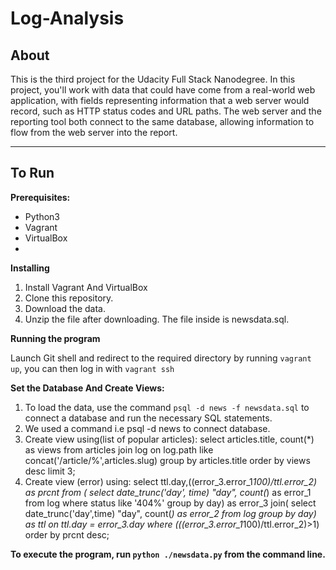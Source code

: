 # Log-Analysis

## About
This is the third project for the Udacity Full Stack Nanodegree. In this project, you'll work with data that could have come from a real-world web application, with fields representing information that a web server would record, such as HTTP status codes and URL paths. The web server and the reporting tool both connect to the same database, allowing information to flow from the web server into the report.


----------


## To Run

**Prerequisites:**
-   Python3
-   Vagrant
-   VirtualBox
-
 **Installing**

1.  Install Vagrant And VirtualBox
2.  Clone this repository.
3. Download the data.
4. Unzip the file after downloading. The file inside is newsdata.sql.

**Running the program**

Launch Git shell and redirect to the required directory by running  `vagrant up`, you can then log in with `vagrant ssh`

**Set the Database And Create Views:**

1. To load the data, use the command  `psql -d news -f newsdata.sql`  to connect a database and run the necessary SQL statements.
2. We used a command i.e psql -d news to connect database.
3. Create view using(list of popular articles):
   select articles.title, count(*) as views from articles join log
   on log.path like concat('/article/%',articles.slug)
   group by articles.title order by views desc limit 3;
4. Create view (error) using:
    select ttl.day,((error_3.error_1*100)/ttl.error_2) as prcnt
    from ( select date_trunc('day', time) "day", count(*) as error_1 from
    log where status like '404%' group by day) as error_3
    join( select date_trunc('day',time) "day", count(*) as error_2 from
    log group by day) as ttl on ttl.day =  error_3.day
    where (((error_3.error_1*100)/ttl.error_2)>1)
    order by prcnt desc;


**To execute the program, run `python ./newsdata.py` from the command line.**
